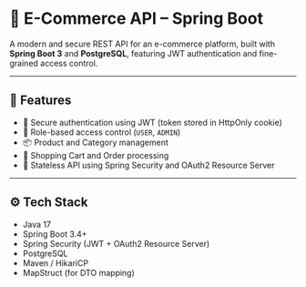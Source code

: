 # 🛒 E-Commerce API – Spring Boot

A modern and secure REST API for an e-commerce platform, built with **Spring Boot 3** and **PostgreSQL**, featuring JWT authentication and fine-grained access control.

---

## 🚀 Features

- 🔐 Secure authentication using JWT (token stored in HttpOnly cookie)
- 👥 Role-based access control (`USER`, `ADMIN`)
- 📦 Product and Category management
- 🛒 Shopping Cart and Order processing
- 📡 Stateless API using Spring Security and OAuth2 Resource Server

---

## ⚙️ Tech Stack

- Java 17
- Spring Boot 3.4+
- Spring Security (JWT + OAuth2 Resource Server)
- PostgreSQL
- Maven / HikariCP
- MapStruct (for DTO mapping)

